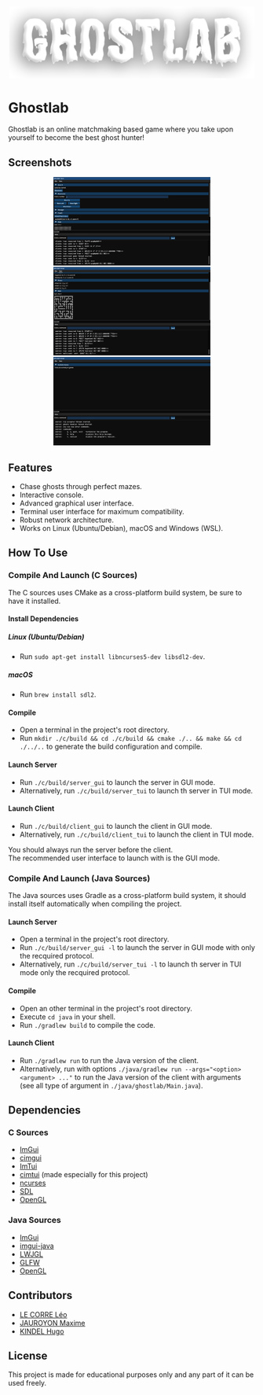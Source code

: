 <div align="center">
  <img width="500px" src="images/ghostlab.png">
</div>

# Ghostlab

Ghostlab is an online matchmaking based game where you take upon yourself to become the best ghost hunter!

## Screenshots

<div align="center">
    <img src="images/screenshot_1.png" height="180px">
    <img src="images/screenshot_2.png" height="180px">
    <img src="images/screenshot_3.png" height="180px">
</div>

## Features

- Chase ghosts through perfect mazes.
- Interactive console.
- Advanced graphical user interface.
- Terminal user interface for maximum compatibility.
- Robust network architecture.
- Works on Linux (Ubuntu/Debian), macOS and Windows (WSL).

## How To Use

### Compile And Launch (C Sources)

The C sources uses CMake as a cross-platform build system, be sure to have it installed.

#### Install Dependencies

##### Linux (Ubuntu/Debian)

- Run `sudo apt-get install libncurses5-dev libsdl2-dev`.

##### macOS

- Run `brew install sdl2`.

#### Compile

- Open a terminal in the project's root directory.
- Run `mkdir ./c/build && cd ./c/build && cmake ./.. && make && cd ./../..` to generate the build configuration and compile.

#### Launch Server

- Run `./c/build/server_gui` to launch the server in GUI mode.
- Alternatively, run `./c/build/server_tui` to launch th server in TUI mode.

#### Launch Client

- Run `./c/build/client_gui` to launch the client in GUI mode.
- Alternatively, run `./c/build/client_tui` to launch the client in TUI mode.

You should always run the server before the client.  
The recommended user interface to launch with is the GUI mode.

### Compile And Launch (Java Sources)

The Java sources uses Gradle as a cross-platform build system, it should install itself automatically when compiling the project.

#### Launch Server

- Open a terminal in the project's root directory.
- Run `./c/build/server_gui -l` to launch the server in GUI mode with only the recquired protocol.
- Alternatively, run `./c/build/server_tui -l` to launch th server in TUI mode only the recquired protocol.

#### Compile

- Open an other terminal in the project's root directory.
- Execute `cd java` in your shell.
- Run `./gradlew build` to compile the code.

#### Launch Client

- Run `./gradlew run` to run the Java version of the client.
- Alternatively, run with options `./java/gradlew run --args="<option> <argument> ..."` to run the Java version of the client with arguments
  (see all type of argument in `./java/ghostlab/Main.java`).

## Dependencies

### C Sources

- [ImGui](https://github.com/ocornut/imgui)
- [cimgui](https://github.com/cimgui/cimgui)
- [ImTui](https://github.com/ggerganov/imtui)
- [cimtui](https://github.com/hugokindel/school-uni-pr6/tree/main/c/deps/cimtui) (made especially for this project)
- [ncurses](https://invisible-island.net/ncurses)
- [SDL](https://www.libsdl.org/index.php)
- [OpenGL](https://www.opengl.org)

### Java Sources

- [ImGui](https://github.com/ocornut/imgui)
- [imgui-java](https://github.com/SpaiR/imgui-java)
- [LWJGL](https://www.glfw.org/)
- [GLFW](https://www.lwjgl.org/)
- [OpenGL](https://www.opengl.org/)

## Contributors

- [LE CORRE Léo](https://github.com/KarmaEssence)
- [JAUROYON Maxime](https://github.com/Maxime-Jauroyon)
- [KINDEL Hugo](https://github.com/hugokindel)

## License

This project is made for educational purposes only and any part of it can be used freely.
